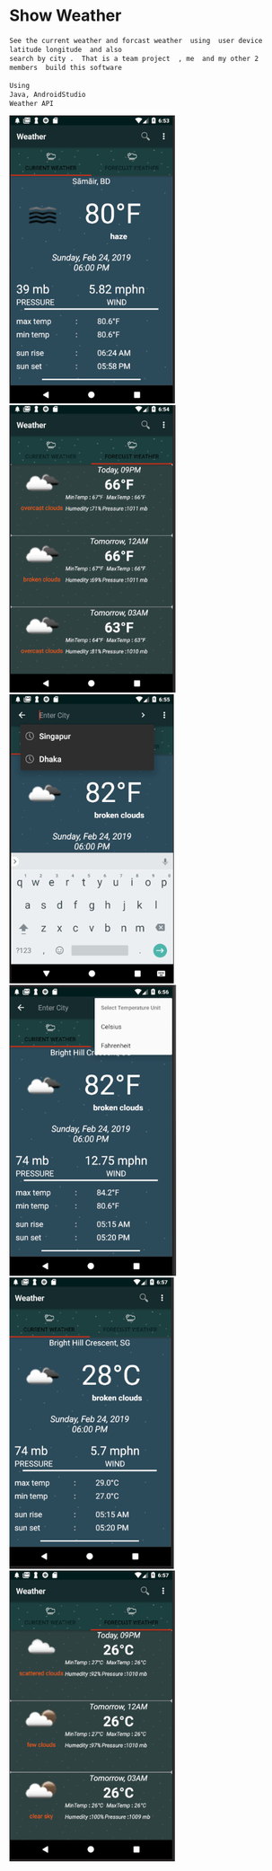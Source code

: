 #  Show  Weather
    See the current weather and forcast weather  using  user device latitude longitude  and also                              
    search by city .  That is a team project  , me  and my other 2  members  build this software
     
    Using  
    Java, AndroidStudio
    Weather API

![](WeatherApp/app/src/main/res/drawable/Capture.PNG)
![](WeatherApp/app/src/main/res/drawable/Capture1.PNG)
![](WeatherApp/app/src/main/res/drawable/Capture2.PNG)
![](WeatherApp/app/src/main/res/drawable/Capture3.PNG)
![](WeatherApp/app/src/main/res/drawable/Capture4.PNG)
![](WeatherApp/app/src/main/res/drawable/Capture5.PNG)
